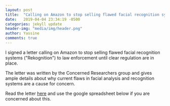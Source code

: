 ```yaml
---
layout: post
title:  "Calling on Amazon to stop selling flawed facial recognition systems to law enforcement"
date:   2019-04-04 23:34:19 -0500
categories: jekyll update
header-img: "media/img/header.png"
author: Yassine
comments: true
---
```

I signed a letter calling on Amazon to stop selling flawed facial recognition systems ("Rekognition") to law enforcement until clear regulation are in place.

The letter was written by the Concerned Researchers group and gives ample details about why current flaws in facial analysis and recognition systems are a cause for concern.

Read the letter [here](https://medium.com/@bu64dcjrytwitb8/on-recent-research-auditing-commercial-facial-analysis-technology-19148bda1832) and use the google spreadsheet below if you are concerned about this.